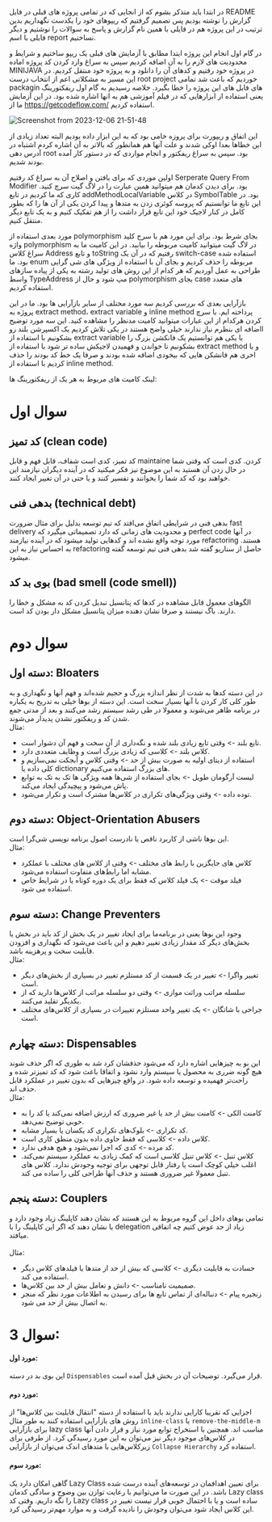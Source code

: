 در ابتدا باید متذکر بشوم که از انجایی که در تمامی پروژه های قبلی در فایل README گزارش را نوشته بودیم پس تصمیم گرفتیم که ریپوهای خود را یکدست نگهداریم بدین ترتیب در این پروژه هم در فایلی با همین نام گزارش و پاسخ به سوالات را نوشتیم و دیگر فایلی با اسم report نساختیم.

در گام اول انجام این پروژه ایتدا مطابق با آزمایش های قبلی یک ریپو ساختیم و شرایط و محدودیت های لازم را به آن اضافه کردیم سپس به سراغ وارد کردن کد پروژه اماده MINIJAVA در پروژه خود رفتیم و کدهای آن را دانلود و به پروژه خود منتقل کردیم. در این مسیر به مشکلاتی اعم از انتخاب درست root project خوردیم که باعث شد تمامی packagin های فایل های این پروژه را خطا بگیرد. خلاصه رسیدیم به گام اول ریفکتورینگ یعنی استفاده از ابزارهایی که در فیلم آموزشی هم به انها اشاره شده بود. در این آزمایش ما از https://getcodeflow.com/ استفاده کردیم.

![Screenshot from 2023-12-06 21-51-48](https://github.com/seyyedAlirezaGhazanfari/refactoring_LAB/assets/59168138/fbd97273-386d-43dc-9e3a-9c9fa0894d78)


این اتفاق و ریپورت برای پروزه خامی بود که به این ابزار داده بودیم البته تعداد زیادی از این خطاها بعدا اوکی شدند و علت آنها هم همانطور که بالاتر به آن اشاره کردم اشتباه در آدرس دهی root بود.
سپس به سراغ ریفکتور و انجام مواردی که در دستور کار آمده بودند شدیم.

اولین موردی که برای یافتن و اصلاح آن به سراغ کد رفتیم Serperate Query From Modifier بود. برای دیدن کدمان هم میتوانید همین عبارت را در لاگ گیت سرچ کنید. کاری که ما کردیم در تابع addMethodLocalVariable در کلاس SymbolTable بود. در این تابع ما توانستیم که پروسه کوئری زدن به متدها و پیدا کردن یکی از آن ها را که بطور کامل در کنار لاجیک خود این تابع قرار داشت را از هم تفکیک کنیم و به یک تابع دیگر منتقل کنیم. 


مورد بعدی استفاده از polymorphism بجای شرط بود. برای این مورد هم با سرج کلید واژه polymorphism در لاگ گیت میتوانید کامیت مربوطه را بیابید. در این کامیت ما به سراغ کلاس Address و تابع toString رفتیم که در آن یک switch-case استفاده شده بود. ما enum مربوطه را حذف کردیم و بجای آن با استفاده از ویژگی های شی گرایی طراحی به عمل آوردیم که هر کدام از این روش های تولید رشته به یکی از پیاده سازهای واسط TypeAddress مپ شود و حال از polymorphism بجای case های متعدد استفاده کردیم.


بازآرایی بعدی که بررسی کردیم سه مورد مختلف از سایر بازآرایی ها بود. ما در این پروژه به extract method، extract variable و inline method پرداخته ایم.
با سرچ کردن هرکدام از این عبارات میتوانید کامیت مدنظر را مشاهده کنید. این سه مورد توضیح ااضافه ای بنظرم نیاز ندارند خیلی واضح هستند در یکی تلاش کردیم یک اکسپرشن بلند رو بشکونیم با استفاده از extract variable با یکی هم توانستیم یک فانکشن بزرگ را بشکونیم تا خواندن و فهمیدن لاجیکش ساده تر شود با استفاده از extract method و با اخری هم فانشکن هایی که بیخودی اضافه شده بودند و صرفا یک خط کد بودند را حذف کردیم با استفاده از inline method.

لینک کامیت های مربوط به هر یک از ریفکتورینگ ها:




# سوال اول
## کد تمیز (clean code)
کد تمیز، کدی است شفاف، قابل فهم و قابل maintaine کردن. کدی است که وقتی شما در حال زدن آن هستید به این موضوع نیز فکر میکنید که در آینده دیگران نیازمند این خواهند بود که کد شما را بخوانند و تفسیر کنند و یا حتی در آن تغییر ایجاد کنند.

## بدهی فنی (technical debt)
بدهی فنی در شرایطی اتفاق می‌افتد که تیم توسعه بدلیل برای مثال ضرورت fast delivery و محدودیت های زمانی که دارد تصمیماتی میگیرد که perfect code در آنها مورد توجه واقع نشده اند و کدهایی تولید میشود که در آینده نیازمند refactoring هستند. به احساس نیاز به این refactoring حاصل از سناریو گفته شد بدهی فنی تیم توسعه گفته میشود.

## بوی بد کد (bad smell (code smell))
الگوهای معمول قابل مشاهده در کدها که پتانسیل تبدیل کردن کد به مشکل و خطا را دارند. باگ نیستند و صرفا نشان دهنده میزان پتانسیل مشکل دار بودن کد است.


# سوال دوم
## دسته اول: Bloaters
در این دسته کدها به شدت از نظر اندازه بزرگ و حجیم شده‌اند و فهم آنها و نگهداری و به طور کلی کار کردن با آنها بسیار سخت است. این دسته از بوها خیلی به تدریح به یکباره در برنامه ظاهر می‌شوند و معمولا در طی رشد سیستم رشد می‌کنند و بعد از مدتی جمع شدن کد و ریفکتور نشدن پدیدار می‌شوند.
<br/>
مثال:
- تابع بلند -> وقتی تابع زیادی بلند شده و نگه‌داری از آن سخت و فهم آن دشوار است.
- کلاس بلند -> کلاسی که زیادی بزرگ است و وظایف متعددی دارد.
- استفاده از دیتای اولیه به صورت بیش از حد -> وقتی کلاس و آبجکت نمی‌سازیم و کلی داده یا dictionary های بزرگ استفاده می‌کنیم.
- لیست آرگومان طویل -> بجای استفاده از شی‌ها همه ویژگی ها تک به تک به توابع پاش می‌شود و پیچیدگی ایجاد می‌کند.
- توده‌ داده -> وقتی ویژگی‌های تکراری در کلاس‌ها مشترک است و تکرار می‌شود.

## دسته دوم: Object-Orientation Abusers
این بوها ناشی از کاربرد ناقص یا نادرست اصول برنامه نویسی شی‌گرا است.
<br/>
مثال:
- کلاس های جایگزین با رابط های مختلف -> وقتی از کلاس های مختلف با عملکرد مشابه اما رابط‌های متفاوت استفاده می‌شود.
- فیلد موقت -> یک فیلد کلاس که فقط برای یک دوره کوتاه یا در شرایط خاص استفاده می شود.

## دسته سوم: Change Preventers
وجود این بوها یعنی در برنامه‌ما برای ایجاد تغییر در یک بخش از کد باید در بخش یا بخش‌های دیگر کد مقدار زیادی تغییر دهیم و این باعث می‌شود که نگهداری و افزودن قابلیت سخت و پرهزینه باشد.
<br/>
مثال:
- تغییر واگرا -> تغییر در یک قسمت از کد مستلزم تغییر در بسیاری از بخش‌های دیگر است.
- سلسله مراتب وراثت موازی -> وقتی دو سلسله مراتب از کلاس‌ها دارید که از یکدیگر تقلید می‌کنند.
- جراحی با شاتگان -> یک تغییر واحد مستلزم تغییرات در بسیاری از کلاس‌های مختلف است.

## دسته چهارم: Dispensables
این بو به چیزهایی اشاره دارد که می‌شود حذفشان کرد شد به طوری که اگر حذف شوند هیچ گونه ضرری به محصول یا سیستم وارد نشود و اتفاقا باعث شود که کد تمیزتر شده و راحت‌تر فهمیده و توسعه داده شود. در واقع چیزهایی که بدون تغییر در عملکرد قابل حذف اند.
‌<br/>
مثال:
- کامنت الکی -> کامنت بیش از حد یا غیر ضروری که ارزش اضافه نمی‌کند یا کد را به خوبی توضیح نمی‌دهد.
- کد تکراری -> بلوک‌های تکراری کد یکسان یا بسیار مشابه.
- کلاس داده -> کلاسی که فقط حاوی داده بدون منطق کاری است.
- کد مرده -> کدی که اجرا نمی‌شود و هیچ هدفی ندارد.
- کلاس تنبل -> کلاس تنبل کلاسی است که کمک زیادی به عملکرد سیستم نمی‌کند. اغلب خیلی کوچک است یا رفتار قابل توجهی برای توجیه وجودش ندارد. کلاس های تنبل معمولا غیر ضروری هستند و حذف آنها طراحی کلی را ساده می کند.

## دسته پنجم: Couplers
تمامی بوهای داخل این گروه مربوط به این هستند که نشان دهند کاپلینگ زیاد وجود دارد و یا نشان دهند که اگر این کاپلینگ را با delegation زیاد از حد عوض کتیم چه اتفاقی میافتد.  
<br/>
مثال:
- حسادت به قابلیت دیگری -> کلاسی که بیش از حد از متدها یا فیلدهای کلاس دیگر استفاده می کند.
- صمیمیت نامناسب -> دانش و تعامل بیش از حد بین کلاس‌ها.
- زنجیره پیام -> دنباله‌ای از تماس تابع‌ ها برای رسیدن به اطلاعات مورد نظر که منجر به اتصال بیش از حد می شود.


# سوال 3:  

#### مورد اول:
این بوی بد در دسته `Dispensables` قرار می‌گیرد. توضیحات آن در بخش قبل آمده است.
#### مورد دوم:
اجزایی که تقریبا کارایی ندارند باید با استفاده از دسته "انتقال قابلیت بین کلاس‌ها" از روش های باز‌آرایی استفاده کنند به طور مثال `inline-class` یا `remove-the-middle-m` برای بازآرایی lazy class مناسب اند. همچنین با استخراج توابع مورد نیاز و قرار دادن آنها در کلاس‌های موجود دیگر نیز می‌توان به این مورد رسیدگی کرد. از طرفی برای زیرکلاس‌هایی با متد‌های اندک می‌توان از بازآرایی `Collapse Hierarchy` استفاده کرد.  
#### مورد سوم:
گاهی امکان دارد یک Lazy Class برای تعیین اهدافمان در توسعه‌های آینده درست شده باشد. در این صورت ما ‌می‌توانیم با رعایت توازن بین وضوح و سادگی کدمان Lazy class را نگه ‌داریم. وقتی کد Lazy class ساده است و یا با احتمال خوبی قرار نیست تغییر در این کلاس ایجاد شود می‌توان وجودش را نادیده گرفت و به موارد مهم‌تر رسیدگی کرد.

